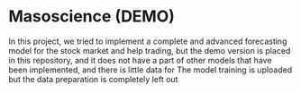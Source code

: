 # Masoscience (DEMO)
In this project, we tried to implement a complete and advanced forecasting model for the stock market and help trading, but the demo version is placed in this repository, and it does not have a part of other models that have been implemented, and there is little data for The model training is uploaded but the data preparation is completely left out
